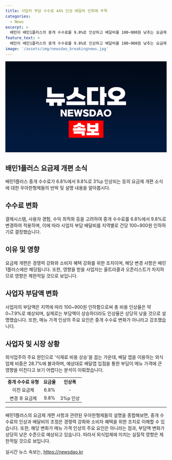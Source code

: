```yaml
---
title: 사업자 부담 수수료 44% 인상 배달비 인하에 주목
categories:
  - News
excerpt: >
  배민이 배민1플러스의 중개 수수료를 9.8%로 인상하고 배달비를 100~900원 낮추는 요금제 개편에 대한 우아한형제들의 주장은, 사업자 부담 총 비용 인상율은 0~7.9%에 불과하며, 메뉴 가격 인상의 주 원인은 아니라고 한다. 또한, 배달 앱 이용 비중이 낮아 관련 비용 부담이 메뉴 가격 인상에 크게 영향을 미치지 않는다고 했다. (총 149자)
feature_text: >
  배민이 배민1플러스의 중개 수수료를 9.8%로 인상하고 배달비를 100~900원 낮추는 요금제 개편에 대한 우아한형제들의 주장은, 사업자 부담 총 비용 인상율은 0~7.9%에 불과하며, 메뉴 가격 인상의 주 원인은 아니라고 한다. 또한, 배달 앱 이용 비중이 낮아 관련 비용 부담이 메뉴 가격 인상에 크게 영향을 미치지 않는다고 했다. (총 149자)
image: '/assets/img/newsdao_breakingnews.jpg'
---
```


<p><img src="/assets/img/newsdao_breakingnews.jpg" alt="bookingtag 속보" /></p>

<h2 data-ke-size="size26">배민1플러스 요금제 개편 소식</h2>

<p data-ke-size="size16">배민1플러스 중개 수수료가 6.8%에서 9.8%로 3%p 인상되는 등의 요금제 개편 소식에 대한 우아한형제들의 반박 및 설명 내용을 알아봅시다.</p>

<h2 data-ke-size="size24">수수료 변화</h2>

<p data-ke-size="size16">결제시스템, 사용자 경험, 수익 최적화 등을 고려하여 중개 수수료를 6.8%에서 9.8%로 변경하여 적용하며, 이에 따라 사업자 부담 배달비를 지역별로 건당 100~900원 인하하기로 결정했습니다.</p>

<h2 data-ke-size="size24">이유 및 영향</h2>

<p data-ke-size="size16">요금제 개편은 경쟁력 강화와 소비자 혜택 강화를 위한 조치이며, 해당 변경 사항은 배민1플러스에만 해당됩니다. 또한, 영향을 받을 사업자는 울트라콜과 오픈리스트가 차지하므로 영향은 제한적일 것으로 보입니다.</p>

<h2 data-ke-size="size24">사업자 부담액 변화</h2>

<p data-ke-size="size16">사업자의 부담액은 지역에 따라 100~900원 인하함으로써 총 비용 인상율은 약 0~7.9%로 예상되며, 실제로는 부담액이 상승하더라도 인상율은 상당히 낮을 것으로 설명했습니다. 또한, 메뉴 가격 인상의 주요 요인은 중개 수수료 변화가 아니라고 강조했습니다.</p>

<h2 data-ke-size="size24">사업자 및 시장 상황</h2>

<p data-ke-size="size16">외식업주의 주요 원인으로 '식재료 비용 상승'을 꼽는 가운데, 배달 앱을 이용하는 외식업체 비중은 28.7%에 불과하며, 예상대로 배달앱 입점을 통한 부담이 메뉴 가격에 큰 영향을 미친다고 보기 어렵다는 분석이 이뤄졌습니다.</p>

<table>
    <tr>
        <td style="text-align: center; height: 17px;"><b>중개 수수료 유형</b></td>
        <td style="text-align: center; height: 17px;"><b>요금율</b></td>
        <td style="text-align: center; height: 17px;"><b>인상폭</b></td>
    </tr>
    <tr>
        <td style="text-align: center; height: 17px;">이전 요금제</td>
        <td style="text-align: center; height: 17px;">6.8%</td>
        <td style="text-align: center; height: 17px;">-</td>
    </tr>
    <tr>
        <td style="text-align: center; height: 17px;">변경 후 요금제</td>
        <td style="text-align: center; height: 17px;">9.8%</td>
        <td style="text-align: center; height: 17px;">3%p 인상</td>
    </tr>
</table>

<hr>

<p data-ke-size="size16">배민1플러스의 요금제 개편 사항과 관련된 우아한형제들의 설명을 종합해보면, 중개 수수료의 인상과 배달비의 조정은 경쟁력 강화와 소비자 혜택을 위한 조치로 이해할 수 있습니다. 또한, 해당 변화가 메뉴 가격 인상의 주요 요인은 아니라는 점과, 부담액 변화가 상당히 낮은 수준으로 예상되고 있습니다. 따라서 외식업체에 미치는 실질적 영향은 제한적일 것으로 보입니다.</p>
실시간 뉴스 속보는, <a href="https://newsdao.kr" rel="dofollow">https://newsdao.kr</a>


